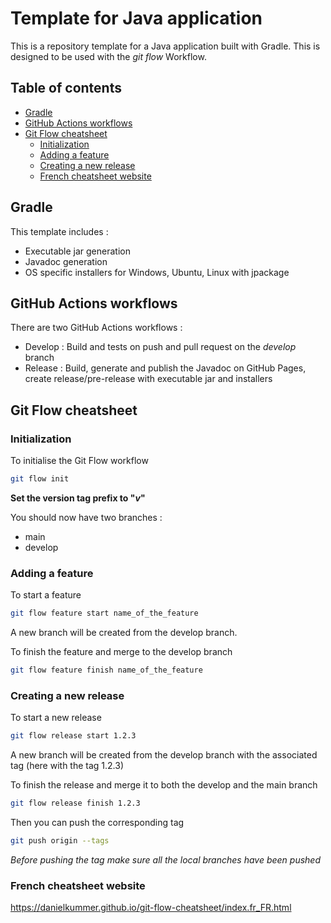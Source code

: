 # Template for Java application

This is a repository template for a Java application built with Gradle. This is designed to be used with the *git flow* Workflow.

## Table of contents

- [Gradle](#gradle)
- [GitHub Actions workflows](#github-actions-workflows)
- [Git Flow cheatsheet](#git-flow-cheatsheet)
  - [Initialization](#initialization)
  - [Adding a feature](#adding-a-feature)
  - [Creating a new release](#creating-a-new-release)
  - [French cheatsheet website](#french-cheatsheet-website)

## Gradle

This template includes :
- Executable jar generation
- Javadoc generation
- OS specific installers for Windows, Ubuntu, Linux with jpackage

## GitHub Actions workflows

There are two GitHub Actions workflows :
- Develop : Build and tests on push and pull request on the *develop* branch
- Release : Build, generate and publish the Javadoc on GitHub Pages, create release/pre-release with executable jar and installers

## Git Flow cheatsheet

### Initialization

To initialise the Git Flow workflow

```bash
git flow init
```
**Set the version tag prefix to "*v*"**

You should now have two branches :
- main
- develop

### Adding a feature

To start a feature
```bash
git flow feature start name_of_the_feature
```

A new branch will be created from the develop branch.

To finish the feature and merge to the develop branch
```bash
git flow feature finish name_of_the_feature
```

### Creating a new release

To start a new release
```bash
git flow release start 1.2.3
```

A new branch will be created from the develop branch with the associated tag (here with the tag 1.2.3)

To finish the release and merge it to both the develop and the main branch
```bash
git flow release finish 1.2.3
```

Then you can push the corresponding tag
```bash
git push origin --tags
```

*Before pushing the tag make sure all the local branches have been pushed*

### French cheatsheet website

https://danielkummer.github.io/git-flow-cheatsheet/index.fr_FR.html

